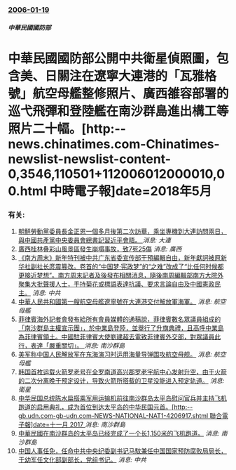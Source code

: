 ### [2006-01-19](/news/2006/01/19/index.md)

##### 中華民國國防部
# 中華民國國防部公開中共衛星偵照圖，包含美、日關注在遼寧大連港的「瓦雅格號」航空母艦整修照片、廣西雒容部署的巡弋飛彈和登陸艦在南沙群島進出構工等照片二十幅。[http:--news.chinatimes.com-Chinatimes-newslist-newslist-content-0,3546,110501+112006012000010,00.html 中時電子報]date=2018年5月 




### 有关:

1. [朝鮮勞動黨委員長金正恩一個多月後第二次訪華，乘坐專機到大連訪問兩日，與中國共產黨中央委員會總書記習近平會晤。 ](/zh/news/2018/05/7/朝鮮勞動黨委員長金正恩一個多月後第二次訪華-乘坐專機到大連訪問兩日-與中國共產黨中央委員會總書記習近平會晤.md) _消息: 大連_
2. [廣西桂林叠彩山風景區發生崩塌事故，致7死25傷](/zh/news/2015/03/19/廣西桂林叠彩山風景區發生崩塌事故-致7死25傷.md) _消息: 廣西_
3. [ 《南方周末》新年特刊被中共广东省委宣传部干預編輯自由，新年獻詞被原新华社副社长庹震篡改。卷首的“中国梦·宪政梦”的“之难”改成了“比任何时候都更接近梦想”。南方周末記者及後發布相關消息，隨後南周編輯部南方大院外聚集大批聲援人士，手持菊花或標語表達抗議、要求言論自由及中國憲政民主。](/zh/news/2013/01/4/南方周末-新年特刊被中共广东省委宣传部干預編輯自由-新年獻詞被原新华社副社长庹震篡改-卷首的-中国梦-宪政梦-的-之.md) _消息: 中共_
4. [ 中華人民共和國第一艘航空母艦遼寧號在大連港交付解放軍海軍。](/zh/news/2012/09/25/中華人民共和國第一艘航空母艦遼寧號在大連港交付解放軍海軍.md) _消息: 航空母艦_
5. [ 菲律賓海外記者會發布給所有會員媒體的通稿說，菲律賓數名眾議員組成的「南沙群島主權宣示團」，於中業島登陸，並舉行了升旗典禮，且高呼中業島為菲律賓領土。中國駐菲律賓大使劉建超去電致菲律賓外交部，對眾議員此行，表達「嚴重關切」。 ](/zh/news/2011/07/20/菲律賓海外記者會發布給所有會員媒體的通稿說-菲律賓數名眾議員組成的-南沙群島主權宣示團-於中業島登陸-並舉行了升旗典.md) _消息: 南沙群島_
6. [ 美军称中国人民解放军在东海演习时运用海量导弹围攻航空母舰。](/zh/news/2010/07/2/美军称中国人民解放军在东海演习时运用海量导弹围攻航空母舰.md) _消息: 航空母艦_
7. [ 韩国首枚运载火箭罗老号在全罗南道高兴郡罗老宇航中心发射升空，由于火箭的二次分离晚于预定设计，导致火箭所搭载的卫星没能进入预定轨道。](/zh/news/2009/08/25/韩国首枚运载火箭罗老号在全罗南道高兴郡罗老宇航中心发射升空-由于火箭的二次分离晚于预定设计-导致火箭所搭载的卫星没能进.md) _消息: 衛星_
8. [中华民国总统陈水扁搭乘军用运输机前往南沙群岛太平岛慰问官兵并主持飞机跑道的启用典礼，成为首位到达太平岛的中华民国元首。[http:--gb.udn.com-gb-udn.com-NEWS-NATIONAL-NAT1-4206917.shtml 聯合電子報]date=十一月 2017 ](/zh/news/2008/02/2/中华民国总统陈水扁搭乘军用运输机前往南沙群岛太平岛慰问官兵并主持飞机跑道的启用典礼-成为首位到达太平岛的中华民国元首.md) _消息: 南沙群島_
9. [中華民國在南沙群岛的太平岛已经完成了一个长1,150米的飞机跑道。](/zh/news/2008/01/28/中華民國在南沙群岛的太平岛已经完成了一个长1150米的飞机跑道.md) _消息: 南沙群島_
10. [中国人事任免，任命中共中央纪委副书记马馼兼任中国国家预防腐败局局长，于幼军任文化部副部长，党组书记。](/zh/news/2007/09/6/中国人事任免-任命中共中央纪委副书记马馼兼任中国国家预防腐败局局长-于幼军任文化部副部长-党组书记.md) _消息: 中共_

